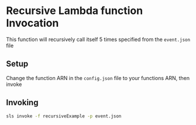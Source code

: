 <!--
title: Recursive Function Invoke AWS Lambda Node Example
menuText: Recursive Invoke Example
description: Create a recursively invoking nodeJS Lambda function on amazon web services
layout: Doc
-->

# Recursive Lambda function Invocation

This function will recursively call itself 5 times specified from the `event.json` file

## Setup

Change the function ARN in the `config.json` file to your functions ARN, then invoke

## Invoking

```bash
sls invoke -f recursiveExample -p event.json
```

